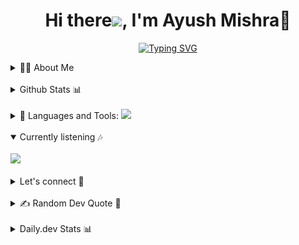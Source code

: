 <h1 align="center"> Hi there<img src="https://raw.githubusercontent.com/MartinHeinz/MartinHeinz/master/wave.gif" width="25px">, I'm Ayush Mishra💙 </h1>

<div align="center">

[![Typing SVG](https://readme-typing-svg.herokuapp.com?&color=2484FF&size=32&lines=Passionate+Developer💙;Innovative+Thinker⭐;Lover+Of+Coding+Problems🎯;Constantly+Learning⚡&font=Pacifico&center=true&height=50&width=600&vCenter=true)](https://github.com/Heir-of-God)

</div>

<details>

<summary>
    🙋‍♂️ About Me
</summary>  <br>

🔭 I’m currently working on: Front - End Stacks like >> React, JavaScript, CSS, HTML5, Git, BootStrap, REST API, Linux Basics, Functional Programming,

👯 I’m looking to collaborate in Front - End related Projects for more insights

💬 Ask me about: JS, HTML5, CSS, JS, ReactJS, etc,

📫 How to reach me: Social stubs are given in the profile description,

⚡ Fun fact: I'm still single & looking forward for the deep love of programming & tech stacks😁🌝😇

📫 You can reach me with **[Linktree <img src='https://uxwing.com/wp-content/themes/uxwing/download/brands-and-social-media/linktree-logo-icon.png' alt='linktree' width="40" height="40"/>](https://linktr.ee/_itsmeayu_97)**
  
</details>

<br>

<details>

<summary>Github Stats 📊</summary>
  
| <a href="https://github.com/anuraghazra/github-readme-stats"><img align="center" src="https://github-readme-stats.vercel.app/api?username=Ayush-97techyboy&show_icons=true&include_all_commits=true&theme=vue&hide_border=true" alt="Ayush's github stats" /></a> | <a href="https://github.com/anuraghazra/github-readme-stats"><img align="center" src="https://github-readme-stats.vercel.app/api/top-langs/?username=Ayush-97techyboy&layout=compact&theme=vue&hide_border=true" /></a> |
| ------------- | ------------- | 
</details>

<br>

<details>
  <summary>🚀 Languages and Tools: <img src = "https://media2.giphy.com/media/QssGEmpkyEOhBCb7e1/giphy.gif?cid=ecf05e47a0n3gi1bfqntqmob8g9aid1oyj2wr3ds3mg700bl&rid=giphy.gif" width=20></summary>


<div align="center"> 
    
### Languages (and how good I know them):
| JS | --HTML-- | C | <br>
|:-:|:-:|:-:|:-:|:-:| <br>
| 10/10 | 10/10 | 7/10 |

|  <img src="https://github.com/devicons/devicon/blob/master/icons/javascript/javascript-plain.svg" title="JS"  alt="JS" width="55" height="55"/> |  <img src="https://github.com/devicons/devicon/blob/master/icons/html5/html5-original-wordmark.svg" title="HTML"  alt="HTML" width="55" height="55"/> | <img src="https://github.com/devicons/devicon/blob/master/icons/c/c-plain.svg" title="C"  alt="C" width="55" height="55"/>
  
<br>
<br>

### Frameworks and Libraries (React):

| React | --Vue.js-- | Three.js | Next.js | Nuxt.js |<br>
|:-:|:-:|:-:|:-:|:-:|:-:|:-:|:-:|:-:|:-:|:-:|:-:|:-:|:-:|:-:| <br>
|  <img src="https://github.com/devicons/devicon/blob/master/icons/react/react-original-wordmark.svg"  alt="React" width="55" height="55"/>|  <img src="https://github.com/devicons/devicon/blob/master/icons/vuejs/vuejs-original-wordmark.svg" title="Vuejs"  alt="vuejs" width="55" height="55"/>|  <img src="https://miro.medium.com/v2/resize:fit:724/1*6s_Dkfeldg35ySmAp0tPkQ.png" title="threejs" alt="threejs" width="55" height="55"/>|  <img src="https://github.com/devicons/devicon/blob/master/icons/nextjs/nextjs-line.svg" title="NextJS" alt="NextJS" width="55" height="55"/>|  <img src="https://github.com/devicons/devicon/blob/master/icons/nuxtjs/nuxtjs-original-wordmark.svg" title="NuxtJS" alt="NusxtJS" width="55" height="55"/>| 

<br>

### Tools, Software and Technologies:

| Github | Git | Markdown | VS Code | Json | <br>
|:-:|:-:|:-:|:-:|:-:|:-:|:-:|:-:|:-:|:-:|:-:|:-:|:-:|:-:|:-:| <br>
| <img src="https://github.com/devicons/devicon/blob/master/icons/github/github-original-wordmark.svg" title="github" alt="github" width="55" height="55"/>| <img src="https://github.com/devicons/devicon/blob/master/icons/git/git-original-wordmark.svg" title="Git" alt="Git" width="55" height="55"/>| <img src="https://github.com/devicons/devicon/blob/master/icons/markdown/markdown-original.svg" title="Markdown" alt="Markdown" width="55" height="55"/>| <img src="https://upload.wikimedia.org/wikipedia/commons/9/9a/Visual_Studio_Code_1.35_icon.svg" title="VSC" alt="VSC" width="55" height="55"/>|  <img src="https://cdn-icons-png.flaticon.com/512/136/136443.png" title="Json" alt="Json" width="55" height="55"/>|

</details>
</div>
<br>

<details open>

  <summary>Currently listening 🎶</summary>  <br>

<a  href="https://spotify-github-profile.kittinanx.com/api/view?uid=31ofvezyg4fpe3czkc3bwuy3q35q&redirect=true">
  <img src="https://spotify-github-profile.kittinanx.com/api/view?uid=31ofvezyg4fpe3czkc3bwuy3q35q&cover_image=true&theme=novatorem&show_offline=false&background_color=121212&interchange=true&bar_color_cover=false" width="500" />
</a> 
</details>
 
<!--
<div style="display: flex; justify-content: space-between; gap: 12px;">

  <div style="color: white;">
     <a href="https://spotify-github-profile.kittinanx.com/api/view?uid=31ofvezyg4fpe3czkc3bwuy3q35q&redirect=true" target="_blank"></a>
  </div>


  <img 
      src="https://spotify-github-profile.kittinanx.com/api/view?uid=31ofvezyg4fpe3czkc3bwuy3q35q&cover_image=true&theme=novatorem&show_offline=false&background_color=121212&interchange=true&bar_color_cover=true" 
      width="400" 
      alt="Spotify Now Playing"
      style="border-radius: 8px;"
    />
</div> 
-->

</details>

<br>
<details>
  <summary>Let's connect 🤝</summary>
  
  | <a align="center" href="https://twitter.com/me_ayushm_99"><img align="center" width="20" src="https://cdn.cdnlogo.com/logos/t/96/twitter-icon.svg"> @me_ayushm_99</a> | <a align="center" href="https://www.linkedin.com/in/ayushmishra28/"><img align="center" width="20" src="https://static.cdnlogo.com/logos/l/66/linkedin-icon.svg">Ayush Mishra</a> |
 </details>

 <br>
 <details>
  <summary>✍️ Random Dev Quote 🧬</summary>
  
  | [![Readme Quotes](https://quotes-github-readme.vercel.app/api?type=horizontal&theme=dracula)](https://github.com/piyushsuthar/github-readme-quotes) |
  
  </details>
  
<br>
<details>
  <summary>Daily.dev Stats 📊</summary>  <br>
    
<a href="https://app.daily.dev/techbrewry"><img src="https://api.daily.dev/devcards/v2/YH9CsNW5oaFQpTmBJ1P31.png?r=2ef&type=default" width="356" alt="Ayush Mishra's Dev Card"/></a>
</details>

